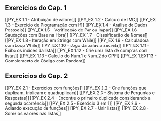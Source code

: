 ## Exercícios do Cap. 1
[[PY_EX 1.1 - Atribuição de valores]]
[[PY_EX 1.2 - Calculo de IMC]]
[[PY_EX 1.3 - Exercicio de Programação com If]] 
[[PY_EX 1.4 - Análise de Dados Pessoais]]
[[PY_EX 1.5 - Verificação de Par ou Ímpar]]
[[PY_EX 1.6 - Saudações com Base na Hora]]
[[PY_EX 1.7 - Classificação de Nomes]]
[[PY_EX 1.8 - Iteração em Strings com While]]
[[PY_EX 1.9 - Calculadora com Loop While]]
[[PY_EX 1.10 - Jogo da palavra secreta]]
[[PY_EX 1.11 - Exiba os indices da lista]]
[[PY_EX 1.12 - Crie uma lista de compras com listas]]
[[PY_EX 1.13 - Calculo do Num.1 e Num.2 do CPF]]
[[PY_EX 1.EXT13 - Complemento de Código com Random]]
## Exercicios do Cap. 2
[[PY_EX 2.1 - Exercícios com funções]]
[[PY_EX 2.2 - Crie funções que duplicam, triplicam e quadruplicam]]
[[PY_EX 2.3 - Sistema de Perguntas e Respostas]]
[[PY_EX 2.4  - Encontre o primeiro duplicado considerando a segunda ocorrência]]
[[PY_EX 2.5 - Exercicio 3 em 1]]
[[PY_EX 2.6 - Adiando execução de funções]]
[[PY_EX 2.7 - Unir listas]]
[[PY_EX 2.8 - Some os valores nas listas]]